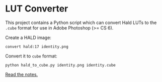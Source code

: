 LUT Converter
=============

This project contains a Python script which can convert Hald LUTs to the `.cube` format for use in Adobe Photoshop (>= CS 6).

Create a HALD image:

~~~
convert hald:17 identity.png
~~~

Convert it to `cube` format:

~~~
python hald_to_cube.py identity.png identity.cube
~~~

[Read the notes.](NOTES.md)
